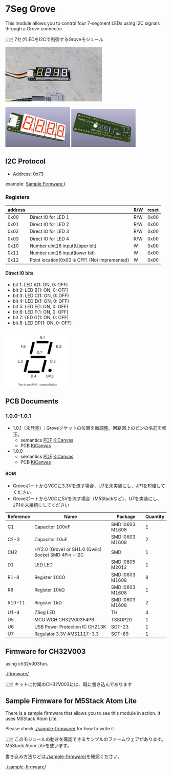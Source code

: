 # 7Seg Grove

This module allows you to control four 7-segment LEDs using I2C signals through a Grove connector.

🇯🇵 7セグLEDをI2Cで制御するGroveモジュール

<img src="photo-1.jpg" width="60%"/>

<img src="3d_render-2.png" width="40%"/> <img src="3d_render-1.png" width="40%"/>

## I2C Protocol

- Address: 0x73

example: [Sample Firmware (](./sample-firmware/)

### Registers

| address |                                               | R/W | reset |
| ------- | --------------------------------------------- | --- | ----- |
| 0x00    | Direct IO for LED 1                           | R/W | 0x00  |
| 0x01    | Direct IO for LED 2                           | R/W | 0x00  |
| 0x02    | Direct IO for LED 3                           | R/W | 0x00  |
| 0x03    | Direct IO for LED 4                           | R/W | 0x00  |
| 0x10    | Number uint16 input(Upper bit)                | W   | 0x00  |
| 0x11    | Number uint16 input(lower bit)                | W   | 0x00  |
| 0x12    | Point location(0x00 is OFF) (Not Impremented) | W   | 0x00  |

#### Direct IO bits

- bit 1: LED A(1: ON, 0: OFF)
- bit 2: LED B(1: ON, 0: OFF)
- bit 3: LED C(1: ON, 0: OFF)
- bit 4: LED D(1: ON, 0: OFF)
- bit 5: LED E(1: ON, 0: OFF)
- bit 6: LED F(1: ON, 0: OFF)
- bit 7: LED G(1: ON, 0: OFF)
- bit 8: LED DP(1: ON, 0: OFF)

<img src="7seg_map.drawio.svg" width="200px"/>

## PCB Documents

### 1.0.0-1.0.1

- 1.0.1（未発売）: Groveソケットの位置を微調整。回路図上のピンの名前を修正。
  - semantics [PDF](semantics-1.0.1.pdf) [KiCanvas](https://kicanvas.org/?github=https%3A%2F%2Fgithub.com%2F74th%2F74th-oshw-projects%2Fblob%2F7seg-grove%2F1.0.1%2F74TH-G060-7seg-grove%2F74TH-G060-7seg-grove.kicad_sch)
  - PCB [KiCanvas](https://kicanvas.org/?github=https%3A%2F%2Fgithub.com%2F74th%2F74th-oshw-projects%2Fblob%2F7seg-grove%2F1.0.1%2F74TH-G060-7seg-grove%2F74TH-G060-7seg-grove.kicad_pcb)
- 1.0.0
  - semantics [PDF](semantics-1.0.0.pdf) [KiCanvas](https://kicanvas.org/?github=https%3A%2F%2Fgithub.com%2F74th%2F74th-oshw-projects%2Fblob%2F7seg-grove%2F1.0.0%2F74TH-G060-7seg-grove%2F74TH-G060-7seg-grove.kicad_sch)
  - PCB [KiCanvas](https://kicanvas.org/?github=https%3A%2F%2Fgithub.com%2F74th%2F74th-oshw-projects%2Fblob%2F7seg-grove%2F1.0.0%2F74TH-G060-7seg-grove%2F74TH-G060-7seg-grove.kicad_pcb)

#### BOM

- GroveポートからVCCに3.3Vを流す場合、U7を未実装にし、JP1を短絡してください
- GroveポートからVCCに5Vを流す場合（M5Stackなど）、U7を実装にし、JP1を未接続にしてください

| Reference | Name                                                 | Package         | Quantity |
| --------- | ---------------------------------------------------- | --------------- | -------- |
| C1        | Capacitor 100nF                                      | SMD I0603 M1608 | 1        |
| C2-3      | Capacitor 10uF                                       | SMD I0603 M1608 | 2        |
| CH2       | HY2.0 (Grove) or SH1.0 (Qwiic) Socket SMD 4Pin - I2C | SMD             | 1        |
| D1        | LED LED                                              | SMD I0805 M2012 | 1        |
| R1-8      | Register 100Ω                                        | SMD I0603 M1608 | 8        |
| R9        | Register 10kΩ                                        | SMD I0603 M1608 | 1        |
| R10-11    | Register 1kΩ                                         | SMD I0603 M1608 | 2        |
| U1-4      | 7Seg LED                                             | TH              | 4        |
| U5        | MCU WCH CH32V003F4P6                                 | TSSOP20         | 1        |
| U6        | USB Power Protection IC CH213K                       | SOT-23          | 1        |
| U7        | Regulator 3.3V AMS1117-3.3                           | SOT-89          | 1        |

## Firmware for CH32V003

using ch32v003fun.

[./firmware/](./firmware/)

🇯🇵 キットに付属のCH32V003には、既に書き込んであります

## Sample Firmware for M5Stack Atom Lite

There is a sample firmware that allows you to see this module in action. It uses M5Stack Atom Lite.

Please check [./sample-firmware/](./sample-firmware/) for how to write it.

🇯🇵 このモジュールの動きを確認できるサンプルのファームウェアがあります。 M5Stack Atom Liteを使います。

書き込み方法などは[./sample-firmware/](./sample-firmware/)を確認ください。

[./sample-firmware/](./sample-firmware/)
